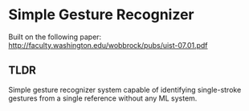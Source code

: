 # Simple Gesture Recognizer 

Built on the following paper: http://faculty.washington.edu/wobbrock/pubs/uist-07.01.pdf


## TLDR

Simple gesture recognizer system capable of identifying single-stroke gestures from a single reference without any ML system.